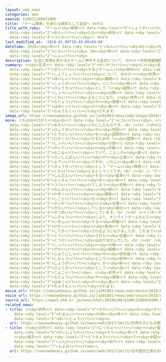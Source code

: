 ```yaml
---
layout: web_news
categories: web
newsid: k10011280931000
title: 「ゲーム障害」を新たな病気として追加へ ＷＨＯ
title_with_ruby: 「ゲーム<ruby>障害<rt data-ruby-level="6">しょうがい</rt></ruby>」を<ruby>新<rt
  data-ruby-level="2">あら</rt></ruby>たな<ruby>病気<rt data-ruby-level="3">びょうき</rt></ruby>として<ruby>追加<rt
  data-ruby-level="4">ついか</rt></ruby>へ ＷＨＯ
last_modified_at: '2018-01-06T18:48:00+09:00'
datetime: 2018<ruby>年<rt data-ruby-level="1">ねん</rt></ruby>01<ruby>月<rt data-ruby-level="1">がつ</rt></ruby>06<ruby>日<rt
  data-ruby-level="1">にち</rt></ruby> 18<ruby>時<rt data-ruby-level="2">じ</rt></ruby>48<ruby>分<rt
  data-ruby-level="2">ふん</rt></ruby>
description: 生活に支障を来すほどゲームに熱中する症状について、ＷＨＯ＝世界保健機関は「ゲーム障害」という新たな病気として「国際疾病分類」に加えることになり、世界で治療や実態の把握が進むか注目されます。
summary: <ruby>生活<rt data-ruby-level="2">せいかつ</rt></ruby>に<ruby>支障<rt data-ruby-level="6">ししょう</rt></ruby>を<ruby>来<rt
  data-ruby-level="7">きた</rt></ruby>すほどゲームに<ruby>熱中<rt data-ruby-level="4">ねっちゅう</rt></ruby>する<ruby>症状<rt
  data-ruby-level="7">しょうじょう</rt></ruby>について、ＷＨＯ＝<ruby>世界<rt data-ruby-level="3">せかい</rt></ruby><ruby>保健<rt
  data-ruby-level="5">ほけん</rt></ruby><ruby>機関<rt data-ruby-level="4">きかん</rt></ruby>は「ゲーム<ruby>障害<rt
  data-ruby-level="6">しょうがい</rt></ruby>」という<ruby>新<rt data-ruby-level="2">あら</rt></ruby>たな<ruby>病気<rt
  data-ruby-level="3">びょうき</rt></ruby>として「<ruby>国際<rt data-ruby-level="5">こくさい</rt></ruby><ruby>疾病<rt
  data-ruby-level="7">しっぺい</rt></ruby><ruby>分類<rt data-ruby-level="4">ぶんるい</rt></ruby>」に<ruby>加<rt
  data-ruby-level="4">くわ</rt></ruby>えることになり、<ruby>世界<rt data-ruby-level="3">せかい</rt></ruby>で<ruby>治療<rt
  data-ruby-level="7">ちりょう</rt></ruby>や<ruby>実態<rt data-ruby-level="5">じったい</rt></ruby>の<ruby>把握<rt
  data-ruby-level="7">はあく</rt></ruby>が<ruby>進<rt data-ruby-level="3">すす</rt></ruby>むか<ruby>注目<rt
  data-ruby-level="3">ちゅうもく</rt></ruby>されます。
image_url: https://newswebeasy.github.io/ja201801/news/web/image/2018/01/06/K10011280931_1801061857_1801061858_01_02.jpg
more: これはＷＨＯが５<ruby>日<rt data-ruby-level="1">にち</rt></ruby>、<ruby>本部<rt data-ruby-level="3">ほんぶ</rt></ruby>のあるスイスのジュネーブで<ruby>明<rt
  data-ruby-level="2">あき</rt></ruby>らかにしたものです。<br /><br />ＷＨＯは<ruby>現在<rt data-ruby-level="5">げんざい</rt></ruby>、<ruby>病気<rt
  data-ruby-level="3">びょうき</rt></ruby>や<ruby>死因<rt data-ruby-level="5">しいん</rt></ruby>などの<ruby>統計<rt
  data-ruby-level="5">とうけい</rt></ruby>を<ruby>国際的<rt data-ruby-level="5">こくさいてき</rt></ruby>に<ruby>比較<rt
  data-ruby-level="7">ひかく</rt></ruby>するための「<ruby>国際<rt data-ruby-level="5">こくさい</rt></ruby><ruby>疾病<rt
  data-ruby-level="7">しっぺい</rt></ruby><ruby>分類<rt data-ruby-level="4">ぶんるい</rt></ruby>」の<ruby>改訂<rt
  data-ruby-level="7">かいてい</rt></ruby><ruby>作業<rt data-ruby-level="3">さぎょう</rt></ruby>を<ruby>行<rt
  data-ruby-level="2">おこな</rt></ruby>っていて、ことしの<ruby>夏<rt data-ruby-level="2">なつ</rt></ruby>ごろに<ruby>最新版<rt
  data-ruby-level="5">さいしんばん</rt></ruby>が<ruby>公表<rt data-ruby-level="3">こうひょう</rt></ruby>される<ruby>予定<rt
  data-ruby-level="3">よてい</rt></ruby>ですが、これに<ruby>新<rt data-ruby-level="2">あら</rt></ruby>たな<ruby>病気<rt
  data-ruby-level="3">びょうき</rt></ruby>として「ゲーム<ruby>障害<rt data-ruby-level="6">しょうがい</rt></ruby>」を<ruby>加<rt
  data-ruby-level="4">くわ</rt></ruby>えるということです。<br /><br />「ゲーム<ruby>障害<rt data-ruby-level="6">しょうがい</rt></ruby>」と<ruby>診断<rt
  data-ruby-level="7">しんだん</rt></ruby>する<ruby>基準<rt data-ruby-level="5">きじゅん</rt></ruby>として、ＷＨＯは、ゲームをしたい<ruby>欲求<rt
  data-ruby-level="6">よっきゅう</rt></ruby>を<ruby>抑<rt data-ruby-level="7">おさ</rt></ruby>えられずにゲームを<ruby>続<rt
  data-ruby-level="4">つづ</rt></ruby>けてしまう<ruby>状態<rt data-ruby-level="5">じょうたい</rt></ruby>が１<ruby>年間<rt
  data-ruby-level="2">ねんかん</rt></ruby><ruby>続<rt data-ruby-level="4">つづ</rt></ruby>き、<ruby>家族<rt
  data-ruby-level="3">かぞく</rt></ruby><ruby>関係<rt data-ruby-level="4">かんけい</rt></ruby>や<ruby>仕事<rt
  data-ruby-level="3">しごと</rt></ruby>を<ruby>含<rt data-ruby-level="7">ふく</rt></ruby>めて<ruby>生活<rt
  data-ruby-level="2">せいかつ</rt></ruby>に<ruby>支障<rt data-ruby-level="6">ししょう</rt></ruby>を<ruby>来<rt
  data-ruby-level="7">きた</rt></ruby>している<ruby>場合<rt data-ruby-level="2">ばあい</rt></ruby>と<ruby>説明<rt
  data-ruby-level="4">せつめい</rt></ruby>しています。<br /><br />インターネットやスマートフォンの<ruby>普及<rt
  data-ruby-level="7">ふきゅう</rt></ruby>により、オンラインゲームなどに<ruby>過度<rt data-ruby-level="5">かど</rt></ruby>に<ruby>依存<rt
  data-ruby-level="7">いぞん</rt></ruby>する<ruby>問題<rt data-ruby-level="3">もんだい</rt></ruby>が<ruby>世界<rt
  data-ruby-level="3">せかい</rt></ruby><ruby>各地<rt data-ruby-level="4">かくち</rt></ruby>で<ruby>指摘<rt
  data-ruby-level="7">してき</rt></ruby>されるようになりましたが、これまで<ruby>国際的<rt data-ruby-level="5">こくさいてき</rt></ruby>に<ruby>統一<rt
  data-ruby-level="5">とういつ</rt></ruby>された<ruby>定義<rt data-ruby-level="5">ていぎ</rt></ruby>や<ruby>統計<rt
  data-ruby-level="5">とうけい</rt></ruby>はありませんでした。<br /><br />ＷＨＯの「<ruby>国際<rt data-ruby-level="5">こくさい</rt></ruby><ruby>疾病<rt
  data-ruby-level="7">しっぺい</rt></ruby><ruby>分類<rt data-ruby-level="4">ぶんるい</rt></ruby>」は、<ruby>世界<rt
  data-ruby-level="3">せかい</rt></ruby>の<ruby>医療<rt data-ruby-level="7">いりょう</rt></ruby><ruby>従事者<rt
  data-ruby-level="6">じゅうじしゃ</rt></ruby>や<ruby>研究者<rt data-ruby-level="3">けんきゅうしゃ</rt></ruby>が<ruby>指標<rt
  data-ruby-level="4">しひょう</rt></ruby>として<ruby>使用<rt data-ruby-level="3">しよう</rt></ruby>していて、これに「ゲーム<ruby>障害<rt
  data-ruby-level="6">しょうがい</rt></ruby>」が<ruby>新<rt data-ruby-level="2">あら</rt></ruby>たな<ruby>病気<rt
  data-ruby-level="3">びょうき</rt></ruby>として<ruby>加<rt data-ruby-level="4">くわ</rt></ruby>えられることで、<ruby>今後<rt
  data-ruby-level="2">こんご</rt></ruby>、<ruby>世界<rt data-ruby-level="3">せかい</rt></ruby>で<ruby>治療<rt
  data-ruby-level="7">ちりょう</rt></ruby>や<ruby>実態<rt data-ruby-level="5">じったい</rt></ruby>の<ruby>把握<rt
  data-ruby-level="7">はあく</rt></ruby>が<ruby>進<rt data-ruby-level="3">すす</rt></ruby>むか<ruby>注目<rt
  data-ruby-level="3">ちゅうもく</rt></ruby>されます。
movie_url: https://newswebeasy.github.io/ja201801/news/web/movie/2018/01/06/k10011280931_201801061925_201801061947.mp4
voice_url: https://newswebeasy.github.io/ja201801/news/web/voice/2018/01/06/k10011280931_201801061925_201801061947.mp3
source_url: https://www3.nhk.or.jp/news/html/20180106/k10011280931000.html
related_news:
- title: <ruby>世界<rt data-ruby-level="3">せかい</rt></ruby>の<ruby>子<rt data-ruby-level="1">こ</rt></ruby>どもの<ruby>肥満<rt
    data-ruby-level="5">ひまん</rt></ruby>が40<ruby>年<rt data-ruby-level="1">ねん</rt></ruby>で10<ruby>倍以上<rt
    data-ruby-level="4">ばいいじょう</rt></ruby>に
  url: https://newswebeasy.github.io/news/web/2017/10/11/世界の子どもの肥満が40年で10倍以上に
- title: <ruby>日中<rt data-ruby-level="1">にっちゅう</rt></ruby><ruby>国交<rt data-ruby-level="2">こっこう</rt></ruby><ruby>正常化<rt
    data-ruby-level="5">せいじょうか</rt></ruby>４５<ruby>年<rt data-ruby-level="1">ねん</rt></ruby>
    <ruby>東京<rt data-ruby-level="2">とうきょう</rt></ruby>で<ruby>中国<rt data-ruby-level="2">ちゅうごく</rt></ruby><ruby>文化<rt
    data-ruby-level="3">ぶんか</rt></ruby><ruby>紹介<rt data-ruby-level="7">しょうかい</rt></ruby>の<ruby>催<rt
    data-ruby-level="7">もよお</rt></ruby>し
  url: https://newswebeasy.github.io/news/web/2017/10/21/日中国交正常化45年-東京で中国文化紹介の催し
...
```

